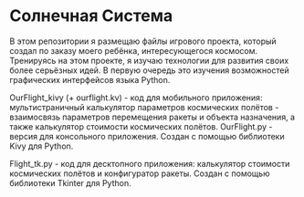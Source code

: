 # Солнечная Система
В этом репозитории я размещаю файлы игрового проекта, который создал по заказу моего ребёнка, интересующегося космосом. Тренируясь на этом проекте, я изучаю технологии для развития своих более серьёзных идей. В первую очередь это изучения возможностей графических интерфейсов языка Python.

OurFlight_kivy (+ ourflight.kv) - код для мобильного приложения: мультистраничный калькулятор параметров космических полётов - взаимосвязь параметров перемещения ракеты и объекта назначения, а также калькулятор стоимости космических полётов. OurFlight.py - версия для консольного приложения. Создан  с помощью библиотеки Kivy для Python.

Flight_tk.py - код для десктопного приложения: калькулятор стоимости космических полётов и конфигуратор ракеты. Создан с помощью библиотеки Tkinter для Python.
